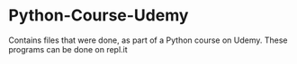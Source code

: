 # Python-Course-Udemy

Contains files that were done, as part of a Python course on Udemy. These programs can be done on repl.it
